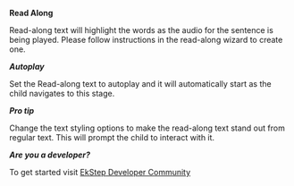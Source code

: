 **Read Along**

Read-along text will highlight the words as the audio for the sentence is being played. Please follow instructions in the read-along wizard to create one.

***Autoplay***

Set the Read-along text to autoplay and it will automatically start as the child navigates to this stage.

***Pro tip***

Change the text styling options to make the read-along text stand out from regular text. This will prompt the child to interact with it.

***Are you a developer?***

To get started visit <a href="https://community.ekstep.in/developers" target="_blank">EkStep Developer Community</a>
